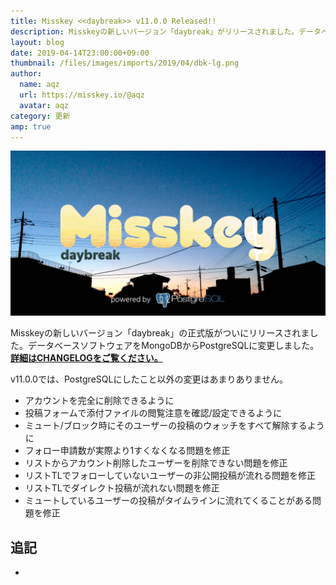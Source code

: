 ```yaml
---
title: Misskey <<daybreak>> v11.0.0 Released!!
description: Misskeyの新しいバージョン「daybreak」がリリースされました。データベースソフトウェアをPostgreSQLに変更しました。
layout: blog
date: 2019-04-14T23:00:00+09:00
thumbnail: /files/images/imports/2019/04/dbk-lg.png
author:
  name: aqz
  url: https://misskey.io/@aqz
  avatar: aqz
category: 更新
amp: true
---
```

![Misskey daybreak](/files/images/imports/2019/04/dbk-lg.png)

Misskeyの新しいバージョン「daybreak」の正式版がついにリリースされました。データベースソフトウェアをMongoDBからPostgreSQLに変更しました。  
[**詳細はCHANGELOGをご覧ください。**](https://github.com/syuilo/misskey/blob/develop/CHANGELOG.md#1100-daybreak)

v11.0.0では、PostgreSQLにしたこと以外の変更はあまりありません。

- アカウントを完全に削除できるように
- 投稿フォームで添付ファイルの閲覧注意を確認/設定できるように
- ミュート/ブロック時にそのユーザーの投稿のウォッチをすべて解除するように
- フォロー申請数が実際より1すくなくなる問題を修正
- リストからアカウント削除したユーザーを削除できない問題を修正
- リストTLでフォローしていないユーザーの非公開投稿が流れる問題を修正
- リストTLでダイレクト投稿が流れない問題を修正
- ミュートしているユーザーの投稿がタイムラインに流れてくることがある問題を修正

## 追記
- 
